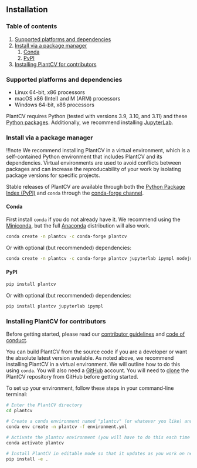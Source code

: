 ## Installation

### Table of contents
1. [Supported platforms and dependencies](#dependencies)
2. [Install via a package manager](#install)
    1. [Conda](#conda)
    2. [PyPI](#pypi)
3. [Installing PlantCV for contributors](#contributors)

### Supported platforms and dependencies <a name="dependencies"></a>
- Linux 64-bit, x86 processors
- macOS x86 (Intel) and M (ARM) processors
- Windows 64-bit, x86 processors

PlantCV requires Python (tested with versions 3.9, 3.10, and 3.11) and these [Python packages](https://github.com/danforthcenter/plantcv/blob/main/pyproject.toml).
Additionally, we recommend installing [JupyterLab](https://jupyter.org/).

### Install via a package manager <a name="install"></a>

!!!note
    We recommend installing PlantCV in a virtual environment, which is a self-contained Python environment that includes
    PlantCV and its dependencies. Virtual environments are used to avoid conflicts between packages and can increase the
    reproducability of your work by isolating package versions for specific projects.

Stable releases of PlantCV are available through both the [Python Package Index (PyPI)](https://pypi.org/) and 
`conda` through the [conda-forge channel](https://conda-forge.org/).

#### Conda <a name="conda"></a>
First install `conda` if you do not already have it. We recommend using the [Miniconda](https://conda.io/miniconda.html),
but the full [Anaconda](https://www.anaconda.com/download/) distribution will also work.

```bash
conda create -n plantcv -c conda-forge plantcv

```

Or with optional (but recommended) dependencies:

```bash
conda create -n plantcv -c conda-forge plantcv jupyterlab ipympl nodejs

```

#### PyPI <a name="pypi"></a>

```bash
pip install plantcv

```

Or with optional (but recommended) dependencies:

```bash
pip install plantcv jupyterlab ipympl

```

### Installing PlantCV for contributors <a name="contributors"></a>
Before getting started, please read our [contributor guidelines](CONTRIBUTING.md) and [code of conduct](CODE_OF_CONDUCT.md).

You can build PlantCV from the source code if you are a developer or want the absolute latest version available.
As noted above, we recommend installing PlantCV in a virtual environment. We will outline how to do this using `conda`.
You will also need a [GitHub](https://github.com) account. You will need to
[clone](https://docs.github.com/en/repositories/creating-and-managing-repositories/cloning-a-repository) the PlantCV
repository from GitHub before getting started.

To set up your environment, follow these steps in your command-line terminal:

```bash
# Enter the PlantCV directory
cd plantcv

# Create a conda environment named "plantcv" (or whatever you like) and automatically install the developer dependencies
conda env create -n plantcv -f environment.yml

# Activate the plantcv environment (you will have to do this each time you start a new session)
conda activate plantcv

# Install PlantCV in editable mode so that it updates as you work on new features/updates
pip install -e .

```
